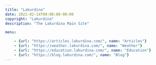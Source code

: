 ```yaml
---
title: "Lakurdina"
date: 2022-02-14T00:00:00-00:00
copyright: "Lakurdina"
description: "The Lakurdina Main Site"

menu:

    - {url: "https://articles.lakurdina.com/", name: "Articles"}
    - {url: "https://weather.lakurdina.com/", name: "Weather"}
    - {url: "https://education.lakurdina.com/", name: "Education"}
    - {url: "https://blog.lakurdina.com/", name: "Blog"}
---
```

